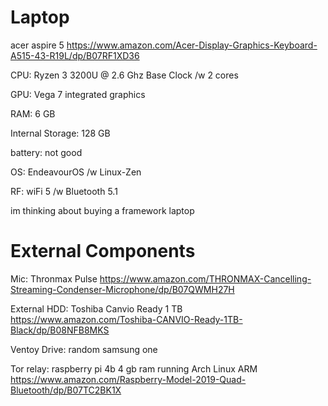 # Laptop

acer aspire 5 https://www.amazon.com/Acer-Display-Graphics-Keyboard-A515-43-R19L/dp/B07RF1XD36

CPU: Ryzen 3 3200U @ 2.6 Ghz Base Clock /w 2 cores

GPU: Vega 7 integrated graphics

RAM: 6 GB

Internal Storage: 128 GB

battery: not good

OS: EndeavourOS /w Linux-Zen

RF: wiFi 5 /w Bluetooth 5.1

im thinking about buying a framework laptop

# External Components

Mic: Thronmax Pulse https://www.amazon.com/THRONMAX-Cancelling-Streaming-Condenser-Microphone/dp/B07QWMH27H

External HDD: Toshiba Canvio Ready 1 TB https://www.amazon.com/Toshiba-CANVIO-Ready-1TB-Black/dp/B08NFB8MKS

Ventoy Drive: random samsung one

Tor relay: raspberry pi 4b 4 gb ram running Arch Linux ARM https://www.amazon.com/Raspberry-Model-2019-Quad-Bluetooth/dp/B07TC2BK1X
